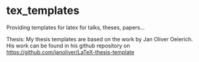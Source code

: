 tex_templates
=============
Providing templates for latex for talks, theses, papers...

Thesis:
My thesis templates are based on the work by Jan Oliver Oelerich.
His work can be found in his github repository on
https://github.com/janoliver/LaTeX-thesis-template
